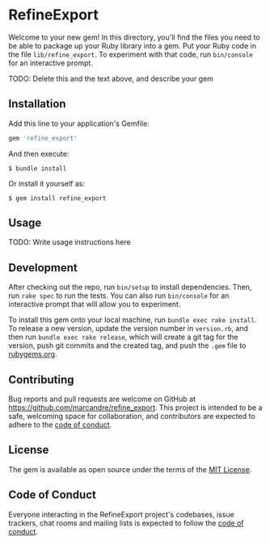 # RefineExport

Welcome to your new gem! In this directory, you'll find the files you need to be able to package up your Ruby library into a gem. Put your Ruby code in the file `lib/refine_export`. To experiment with that code, run `bin/console` for an interactive prompt.

TODO: Delete this and the text above, and describe your gem

## Installation

Add this line to your application's Gemfile:

```ruby
gem 'refine_export'
```

And then execute:

    $ bundle install

Or install it yourself as:

    $ gem install refine_export

## Usage

TODO: Write usage instructions here

## Development

After checking out the repo, run `bin/setup` to install dependencies. Then, run `rake spec` to run the tests. You can also run `bin/console` for an interactive prompt that will allow you to experiment.

To install this gem onto your local machine, run `bundle exec rake install`. To release a new version, update the version number in `version.rb`, and then run `bundle exec rake release`, which will create a git tag for the version, push git commits and the created tag, and push the `.gem` file to [rubygems.org](https://rubygems.org).

## Contributing

Bug reports and pull requests are welcome on GitHub at https://github.com/marcandre/refine_export. This project is intended to be a safe, welcoming space for collaboration, and contributors are expected to adhere to the [code of conduct](https://github.com/marcandre/refine_export/blob/master/CODE_OF_CONDUCT.md).

## License

The gem is available as open source under the terms of the [MIT License](https://opensource.org/licenses/MIT).

## Code of Conduct

Everyone interacting in the RefineExport project's codebases, issue trackers, chat rooms and mailing lists is expected to follow the [code of conduct](https://github.com/marcandre/refine_export/blob/master/CODE_OF_CONDUCT.md).
